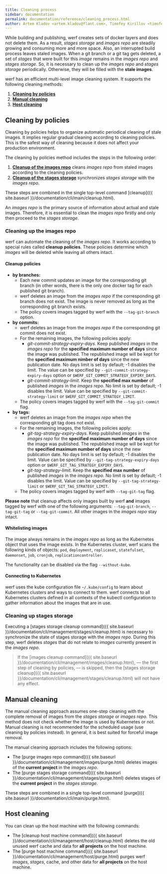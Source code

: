 ```yaml
---
title: Cleaning process
sidebar: documentation
permalink: documentation/reference/cleaning_process.html
author: Artem Kladov <artem.kladov@flant.com>, Timofey Kirillov <timofey.kirillov@flant.com>
---
```


While building and publishing, werf creates sets of docker layers and does not delete them.
As a result, _stages storage_ and _images repo_ are steadily growing and consuming more and more space.
Also, an interrupted build process leaves staled images.
When a git branch or a git tag gets deleted, a set of _stages_ that were built for this _image_ remains in the _images repo_ and _stages storage_.
So, it is necessary to clean up the _images repo_ and _stages storage_ periodically. Otherwise, 
they will be filled with the **stale images**.

werf has an efficient multi-level image cleaning system. It supports the following cleaning methods:

1. [**Cleaning by policies**](#cleaning-by-policies)
2. [**Manual cleaning**](#manual-cleaning)
3. [**Host cleaning**](#host-cleaning)

## Cleaning by policies

Cleaning by policies helps to organize automatic periodical cleaning of stale images.
It implies regular gradual cleaning according to cleaning policies.
This is the safest way of cleaning because it does not affect your production environment.

The cleaning by policies method includes the steps in the following order:
1. [**Cleanup of the images repo**](#cleanup-images-repo) cleans _images repo_ from staled images according to the cleaning policies.
2. [**Cleanup of the stages storage**](#cleanup-stages-storage) synchronizes _stages storage_ with the _images repo_.

These steps are combined in the single top-level command [cleanup]({{ site.baseurl }}/documentation/cli/main/cleanup.html).  

An _images repo_ is the primary source of information about actual and stale images.
Therefore, it is essential to clean the _images repo_ firstly and only then proceed to the _stages storage_.

### Cleaning up the images repo

werf can automate the cleaning of the _images repo_.
It works according to special rules called **cleanup policies**.
These policies determine which _images_ will be deleted while leaving all others intact.

#### Cleanup policies

* **by branches:**
    * Each new commit updates an image for the corresponding git branch (in other words, there is the only one docker tag for each published git branch).
    * werf deletes an image from the _images repo_ if the corresponding git branch does not exist. The image is never removed as long as the corresponding git branch exists.
    * The policy covers images tagged by werf with the `--tag-git-branch` option.
* **by commits:**
    * werf deletes an image from the _images repo_ if the corresponding git commit does not exist.
    * For the remaining images, the following policies apply:
      * _git-commit-strategy-expiry-days_.
      Keep published _images_ in the _images repo_ for the **specified maximum number of days** since the image was published.
      The republished image will be kept for the **specified maximum nimber of days** since the new publication date.
      No days limit is set by default; -1 disables the limit.
      The value can be specified by `--git-commit-strategy-expiry-days` option or `$WERF_GIT_COMMIT_STRATEGY_EXPIRY_DAYS`.
      * _git-commit-strategy-limit_.
      Keep the **specified max number** of published _images_ in the _images repo_.
      No limit is set by default; -1 disables the limit.
      Value can be specified by `--git-commit-strategy-limit` or `$WERF_GIT_COMMIT_STRATEGY_LIMIT`.
    * The policy covers images tagged by werf with the `--tag-git-commit` flag.
* **by tags:**
    * werf deletes an image from the _images repo_ when the corresponding git tag does not exist.
    * For the remaining images, the following policies apply:
       * _git-tag-strategy-expiry-days_.
       Keep published _images_ in the _images repo_ for the **specified maximum number of days** since the image was published.
       The republished image will be kept for the **specified maximum number of days** since the new publication date.
       No days limit is set by default; -1 disables the limit.
       Value can be specified by `--git-tag-strategy-expiry-days` option or `$WERF_GIT_TAG_STRATEGY_EXPIRY_DAYS`.
       * _git-tag-strategy-limit_.
       Keep the **specified max number** of published _images_ in the _images repo_.
       No limit is set by default; -1 disables the limit.
       Value can be specified by `--git-tag-strategy-limit` or `$WERF_GIT_TAG_STRATEGY_LIMIT`.
    * The policy covers images tagged by werf with `--tag-git-tag` flag.

**Please note** that cleanup affects only images built by werf **and** images tagged by werf with one of the following arguments: `--tag-git-branch`, `--tag-git-tag` or `--tag-git-commit`.
All other images in the _images repo_ stay intact.

#### Whitelisting images

The image always remains in the _images repo_ as long as the Kubernetes object that uses the image exists.
In the Kubernetes cluster, werf scans the following kinds of objects: `pod`, `deployment`, `replicaset`, `statefulset`, `daemonset`, `job`, `cronjob`, `replicationcontroller`.

The functionality can be disabled via the flag `--without-kube`.

#### Connecting to Kubernetes

werf uses the kube configuration file `~/.kube/config` to learn about Kubernetes clusters and ways to connect to them. werf connects to all Kubernetes clusters defined in all contexts of the kubectl configuration to gather information about the images that are in use.

### Cleaning up stages storage

Executing a [stages storage cleanup command]({{ site.baseurl }}/documentation/cli/management/stages/cleanup.html) is necessary to synchronize the state of stages storage with the _images repo_.
During this step, werf deletes _stages_ that do not relate to _images_ currently present in the _images repo_.

> If the [images cleanup command]({{ site.baseurl }}/documentation/cli/management/images/cleanup.html), — the first step of cleaning by policies, — is skipped, then the [stages storage cleanup]({{ site.baseurl }}/documentation/cli/management/stages/cleanup.html) will not have any effect.

## Manual cleaning

The manual cleaning approach assumes one-step cleaning with the complete removal of images from the _stages storage_ or _images repo_.
This method does not check whether the image is used by Kubernetes or not.
Manual cleaning is not recommended for the scheduled usage (use cleaning by policies instead).
In general, it is best suited for forceful image removal.

The manual cleaning approach includes the following options:

* The [purge images repo command]({{ site.baseurl }}/documentation/cli/management/images/purge.html) deletes images of the **current project** in the _images repo_.
* The [purge stages storage command]({{ site.baseurl }}/documentation/cli/management/stages/purge.html) deletes stages of the **current project** in the _stages storage_.

These steps are combined in a single top-level command [purge]({{ site.baseurl }}/documentation/cli/main/purge.html).

## Host cleaning

You can clean up the host machine with the following commands:

* The [cleanup host machine command]({{ site.baseurl }}/documentation/cli/management/host/cleanup.html) deletes the old unused werf cache and data for **all projects** on the host machine.
* The [purge host machine command]({{ site.baseurl }}/documentation/cli/management/host/purge.html) purges werf _images_, _stages_, cache, and other data for **all projects** on the host machine.
